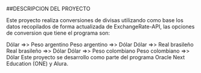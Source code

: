 ##DESCRIPCION DEL PROYECTO

Este proyecto realiza conversiones de divisas utilizando como base los datos recopilados de forma actualizada de ExchangeRate-API, las opciones de conversion que tiene el programa son:

Dólar =>> Peso argentino
Peso argentino =>> Dólar
Dólar =>> Real brasileño
Real brasileño =>> Dólar
Dólar =>> Peso colombiano
Peso colombiano =>> Dólar
Este proyecto se desarrollo como parte del programa Oracle Next Education (ONE) y Alura.
